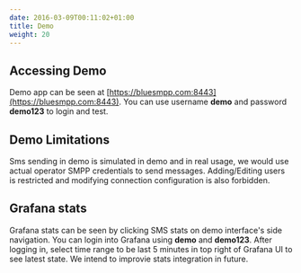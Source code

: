 ```yaml
---
date: 2016-03-09T00:11:02+01:00
title: Demo
weight: 20
---
```


## Accessing Demo

Demo app can be seen at [https://bluesmpp.com:8443](https://bluesmpp.com:8443). You can use username **demo** and password **demo123** to login and test.

## Demo Limitations

Sms sending in demo is simulated in demo and in real usage, we would use actual operator SMPP credentials to send messages. Adding/Editing users is restricted and modifying connection configuration is also forbidden.

## Grafana stats

Grafana stats can be seen by clicking SMS stats on demo interface's side navigation. You can login into Grafana using **demo** and **demo123**. After logging in, select time range to be last 5 minutes in top right of Grafana UI  to see latest state. We intend to improvie stats integration in future.

